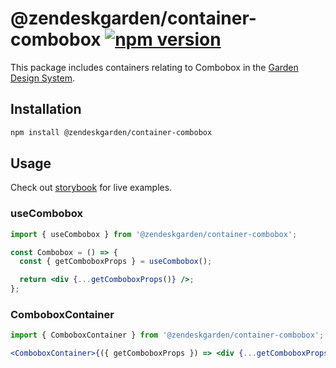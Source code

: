 # @zendeskgarden/container-combobox [![npm version][npm version badge]][npm version link]

[npm version badge]: https://flat.badgen.net/npm/v/@zendeskgarden/container-combobox
[npm version link]: https://www.npmjs.com/package/@zendeskgarden/container-combobox

This package includes containers relating to Combobox in the
[Garden Design System](https://zendeskgarden.github.io/).

## Installation

```sh
npm install @zendeskgarden/container-combobox
```

## Usage

Check out [storybook](https://zendeskgarden.github.io/react-containers) for live examples.

### useCombobox

```jsx
import { useCombobox } from '@zendeskgarden/container-combobox';

const Combobox = () => {
  const { getComboboxProps } = useCombobox();

  return <div {...getComboboxProps()} />;
};
```

### ComboboxContainer

```jsx
import { ComboboxContainer } from '@zendeskgarden/container-combobox';

<ComboboxContainer>{({ getComboboxProps }) => <div {...getComboboxProps()} />}</ComboboxContainer>;
```

<!--
  TODO:

  * [ ] Add Combobox to root README table.
  * [ ] Delete this comment block.
-->
